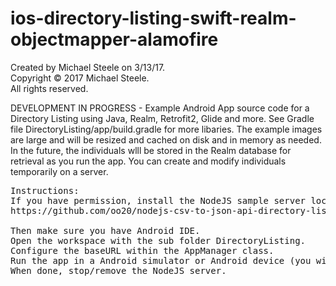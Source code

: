 # ios-directory-listing-swift-realm-objectmapper-alamofire

Created by Michael Steele on 3/13/17.<br />
Copyright © 2017 Michael Steele.<br />
All rights reserved.<br />

DEVELOPMENT IN PROGRESS - Example Android App source code for a Directory Listing using Java, Realm, Retrofit2, Glide and more.  See Gradle file DirectoryListing/app/build.gradle for more libaries.  The example images are large and will be resized and cached on disk and in memory as needed.  In the future, the individuals wlll be stored in the Realm database for retrieval as you run the app.  You can create and modify individuals temporarily on a server.

<pre>
Instructions:
If you have permission, install the NodeJS sample server locally on your computer.  Follow readme instructions located at:
https://github.com/oo20/nodejs-csv-to-json-api-directory-listing-server

Then make sure you have Android IDE.
Open the workspace with the sub folder DirectoryListing.
Configure the baseURL within the AppManager class.
Run the app in a Android simulator or Android device (you will need to specify the proper iP address and have access to the desktop from your Android device).
When done, stop/remove the NodeJS server.
</pre>
